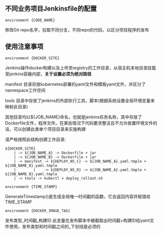 ## 不同业务项目Jenkinsfile的配置

`environment {CODE_NAME} `

修改Git repo名字，拉取不同分支，不同repo的代码，以区分项目程序的发布

## 使用注意事项
`environment {DOCKER_SITE} `

Jenkins操作docker构建以及上传至registry的工作目录，从宿主机本地目录挂载至jenkins容器内部，**关于设置必须为绝对路径**

manifest 目录存放kubernetes部署的yaml文件和模板yaml文件，并区分了namespace工作空间

tools 目录中存放了jenkins的外部执行工具，脚本(根据系统设置全局环境变量来映射此目录)

其他目录均以${JOB_NAME}命名，也就是jenkins任务名称，其中存放了Dockerfile文件，程序文件。在某些情况下代码要求整洁且不允许放置环境文件的话，可以创建此类单个项目目录来实施构建

请严格按照此结构创建工作目录:

    ${DOCKER_SITE}
        | -> ${JOB_NAME_A} -> Dockerfile + jar
        | -> ${JOB_NAME_B} -> Dockerfile + jar
        | -> manifest -> ${DEPLOY_NS_C} -> ${JOB_NAME_A}.yaml.tmple + ${JOB_NAME_B}.yaml.tmple
        |        |    -> ${DEPLOY_NS_D} -> ${JOB_NAME_A}.yaml.tmple + ${JOB_NAME_B}.yaml.tmple
        | -> tools -> kubectl + deploy_rollout.sh


`environment {TIME_STAMP} `

GenerateTimestamp()是生成全局唯一时间戳的函数，它会返回内容并赋值给TIME_STAMP

`environment {DOCKER_IMAGE_TAG} `

发布类型_时间戳_构建ID 此变量在发布脚本中被截取出时间戳+构建ID给yaml文件使用，发布类型和时间戳之间的_下划线是必须的

